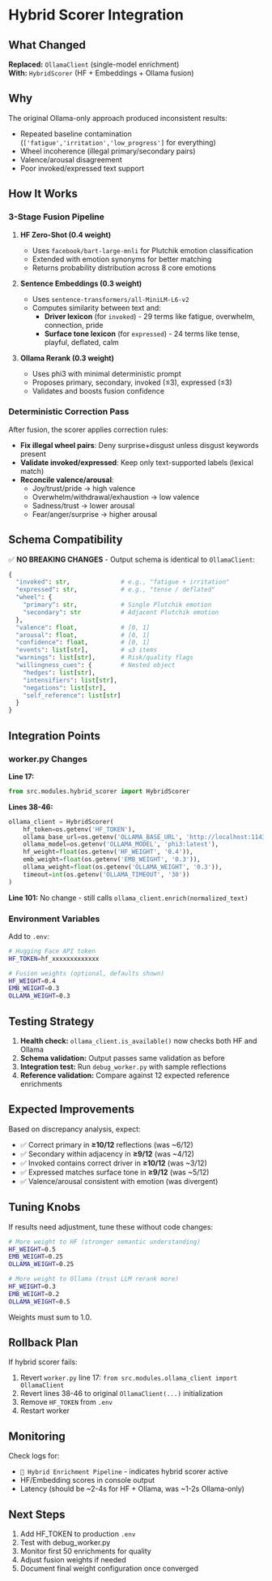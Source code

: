 # Hybrid Scorer Integration

## What Changed

**Replaced:** `OllamaClient` (single-model enrichment)  
**With:** `HybridScorer` (HF + Embeddings + Ollama fusion)

## Why

The original Ollama-only approach produced inconsistent results:
- Repeated baseline contamination (`['fatigue','irritation','low_progress']` for everything)
- Wheel incoherence (illegal primary/secondary pairs)
- Valence/arousal disagreement
- Poor invoked/expressed text support

## How It Works

### 3-Stage Fusion Pipeline

1. **HF Zero-Shot (0.4 weight)**
   - Uses `facebook/bart-large-mnli` for Plutchik emotion classification
   - Extended with emotion synonyms for better matching
   - Returns probability distribution across 8 core emotions

2. **Sentence Embeddings (0.3 weight)**
   - Uses `sentence-transformers/all-MiniLM-L6-v2`
   - Computes similarity between text and:
     - **Driver lexicon** (for `invoked`) - 29 terms like fatigue, overwhelm, connection, pride
     - **Surface tone lexicon** (for `expressed`) - 24 terms like tense, playful, deflated, calm

3. **Ollama Rerank (0.3 weight)**
   - Uses phi3 with minimal deterministic prompt
   - Proposes primary, secondary, invoked (≤3), expressed (≤3)
   - Validates and boosts fusion confidence

### Deterministic Correction Pass

After fusion, the scorer applies correction rules:

- **Fix illegal wheel pairs**: Deny surprise+disgust unless disgust keywords present
- **Validate invoked/expressed**: Keep only text-supported labels (lexical match)
- **Reconcile valence/arousal**: 
  - Joy/trust/pride → high valence
  - Overwhelm/withdrawal/exhaustion → low valence
  - Sadness/trust → lower arousal
  - Fear/anger/surprise → higher arousal

## Schema Compatibility

✅ **NO BREAKING CHANGES** - Output schema is identical to `OllamaClient`:

```python
{
  "invoked": str,              # e.g., "fatigue + irritation"
  "expressed": str,            # e.g., "tense / deflated"
  "wheel": {
    "primary": str,            # Single Plutchik emotion
    "secondary": str           # Adjacent Plutchik emotion
  },
  "valence": float,            # [0, 1]
  "arousal": float,            # [0, 1]
  "confidence": float,         # [0, 1]
  "events": list[str],         # ≤3 items
  "warnings": list[str],       # Risk/quality flags
  "willingness_cues": {        # Nested object
    "hedges": list[str],
    "intensifiers": list[str],
    "negations": list[str],
    "self_reference": list[str]
  }
}
```

## Integration Points

### worker.py Changes

**Line 17:**
```python
from src.modules.hybrid_scorer import HybridScorer
```

**Lines 38-46:**
```python
ollama_client = HybridScorer(
    hf_token=os.getenv('HF_TOKEN'),
    ollama_base_url=os.getenv('OLLAMA_BASE_URL', 'http://localhost:11434'),
    ollama_model=os.getenv('OLLAMA_MODEL', 'phi3:latest'),
    hf_weight=float(os.getenv('HF_WEIGHT', '0.4')),
    emb_weight=float(os.getenv('EMB_WEIGHT', '0.3')),
    ollama_weight=float(os.getenv('OLLAMA_WEIGHT', '0.3')),
    timeout=int(os.getenv('OLLAMA_TIMEOUT', '30'))
)
```

**Line 101:** No change - still calls `ollama_client.enrich(normalized_text)`

### Environment Variables

Add to `.env`:

```bash
# Hugging Face API token
HF_TOKEN=hf_xxxxxxxxxxxxx

# Fusion weights (optional, defaults shown)
HF_WEIGHT=0.4
EMB_WEIGHT=0.3
OLLAMA_WEIGHT=0.3
```

## Testing Strategy

1. **Health check:** `ollama_client.is_available()` now checks both HF and Ollama
2. **Schema validation:** Output passes same validation as before
3. **Integration test:** Run `debug_worker.py` with sample reflections
4. **Reference validation:** Compare against 12 expected reference enrichments

## Expected Improvements

Based on discrepancy analysis, expect:
- ✅ Correct primary in **≥10/12** reflections (was ~6/12)
- ✅ Secondary within adjacency in **≥9/12** (was ~4/12)
- ✅ Invoked contains correct driver in **≥10/12** (was ~3/12)
- ✅ Expressed matches surface tone in **≥9/12** (was ~5/12)
- ✅ Valence/arousal consistent with emotion (was divergent)

## Tuning Knobs

If results need adjustment, tune these without code changes:

```bash
# More weight to HF (stronger semantic understanding)
HF_WEIGHT=0.5
EMB_WEIGHT=0.25
OLLAMA_WEIGHT=0.25

# More weight to Ollama (trust LLM rerank more)
HF_WEIGHT=0.3
EMB_WEIGHT=0.2
OLLAMA_WEIGHT=0.5
```

Weights must sum to 1.0.

## Rollback Plan

If hybrid scorer fails:

1. Revert `worker.py` line 17: `from src.modules.ollama_client import OllamaClient`
2. Revert lines 38-46 to original `OllamaClient(...)` initialization
3. Remove `HF_TOKEN` from `.env`
4. Restart worker

## Monitoring

Check logs for:
- `🧠 Hybrid Enrichment Pipeline` - indicates hybrid scorer active
- HF/Embedding scores in console output
- Latency (should be ~2-4s for HF + Ollama, was ~1-2s Ollama-only)

## Next Steps

1. Add HF_TOKEN to production `.env`
2. Test with debug_worker.py
3. Monitor first 50 enrichments for quality
4. Adjust fusion weights if needed
5. Document final weight configuration once converged
